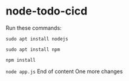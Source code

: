 # node-todo-cicd

Run these commands:


`sudo apt install nodejs`


`sudo apt install npm`


`npm install`

`node app.js`
End of content
One more changes

